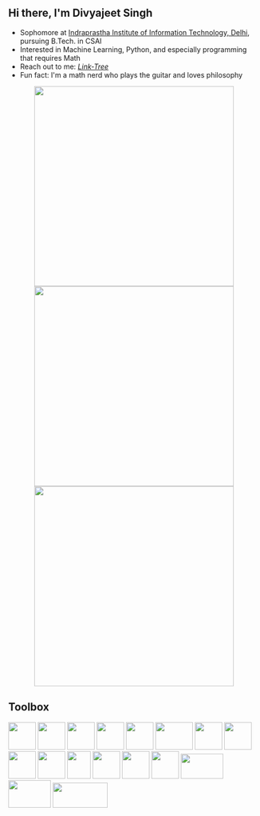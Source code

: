 ## Hi there, I'm Divyajeet Singh

- Sophomore at [Indraprastha Institute of Information Technology, Delhi](https://github.com/IIIT-Delhi), pursuing B.Tech. in CSAI
- Interested in Machine Learning, Python, and especially programming that requires Math
- Reach out to me: *[Link-Tree](https://linktr.ee/divyajeettt)*
- Fun fact: I'm a math nerd who plays the guitar and loves philosophy

<p align="center">
  <img src="https://github-readme-streak-stats.herokuapp.com?user=divyajeettt&theme=tokyonight&date_format=j%20M%5B%20Y%5D&count_private=true" width="400px"> <img src="https://github-readme-stats.vercel.app/api?username=divyajeettt&theme=tokyonight&show_icons=true&count_private=true" width="400px"> <img src="https://github-readme-stats.vercel.app/api/top-langs/?username=divyajeettt&theme=tokyonight&layout=compact&count_private=true" width="400px">
 </p>

## Toolbox

<img src='https://upload.wikimedia.org/wikipedia/commons/thumb/c/c3/Python-logo-notext.svg/2048px-Python-logo-notext.svg.png' width="55" height="55"> <img src='https://cdn.worldvectorlogo.com/logos/c-1.svg' width="55" height="55"> <img src='https://cdn.worldvectorlogo.com/logos/c.svg' width="55" height="55"> <img src='https://cdn-icons-png.flaticon.com/512/226/226777.png' width="55" height="55"> <img src='https://starbeamrainbowlabs.com/images/logos/swi-prolog.svg' width="55" height="55"> <img src='https://upload.wikimedia.org/wikipedia/commons/thumb/6/64/PyPI_logo.svg/372px-PyPI_logo.svg.png?20200707221517' width="75" height="55"> <img src='https://cdn.worldvectorlogo.com/logos/django.svg' width="55" height="55"> <img src='https://cdn.worldvectorlogo.com/logos/numpy-1.svg' width="55" height="55"> <img src='https://upload.wikimedia.org/wikipedia/commons/thumb/2/22/Pandas_mark.svg/1200px-Pandas_mark.svg.png' width="55" height="55"> <img src='https://upload.wikimedia.org/wikipedia/commons/thumb/0/01/Created_with_Matplotlib-logo.svg/1024px-Created_with_Matplotlib-logo.svg.png' width="55" height="55"> <img src='https://upload.wikimedia.org/wikipedia/commons/thumb/3/38/Jupyter_logo.svg/1200px-Jupyter_logo.svg.png' width="47" height="55"> <img src='https://upload.wikimedia.org/wikipedia/commons/thumb/2/21/Matlab_Logo.png/667px-Matlab_Logo.png' width="55" height="55"> <img src='https://cdn.worldvectorlogo.com/logos/visual-studio-code-1.svg' width="55" height="55"> <img src='https://cdn.worldvectorlogo.com/logos/git-icon.svg' width="55" height="55"> <img src='https://www.freepnglogos.com/uploads/logo-mysql-png/logo-mysql-mysql-and-moodle-elearningworld-5.png' width="85" height="50"> <img src='https://upload.wikimedia.org/wikipedia/commons/thumb/4/48/Markdown-mark.svg/1200px-Markdown-mark.svg.png' width="85" height="55"> <img src='https://upload.wikimedia.org/wikipedia/commons/thumb/9/92/LaTeX_logo.svg/2560px-LaTeX_logo.svg.png' width="110" height="50">
